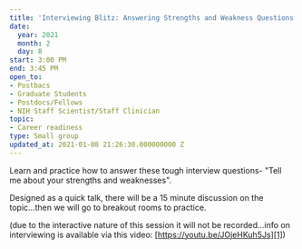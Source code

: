 ```yaml
---
title: 'Interviewing Blitz: Answering Strengths and Weakness Questions'
date:
  year: 2021
  month: 2
  day: 8
start: 3:00 PM
end: 3:45 PM
open_to:
- Postbacs
- Graduate Students
- Postdocs/Fellows
- NIH Staff Scientist/Staff Clinician
topic:
- Career readiness
type: Small group
updated_at: 2021-01-08 21:26:30.000000000 Z
---
```

Learn and practice how to answer these tough interview questions- \"Tell
me about your strengths and weaknesses\". 

Designed as a quick talk, there will be a 15 minute discussion on the
topic...then we will go to breakout rooms to practice.

(due to the interactive nature of this session it will not be
recorded...info on interviewing is available via this video:
[https://youtu.be/JOjeHKuh5Js][1])



[1]: https://youtu.be/JOjeHKuh5Js
